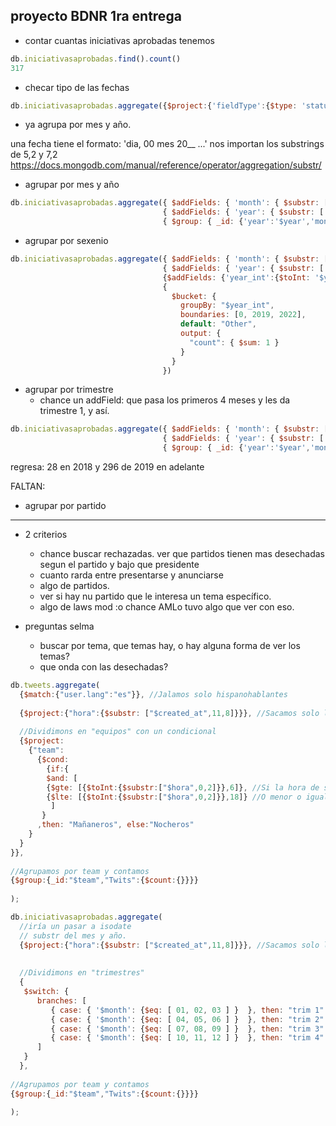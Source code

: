 ## proyecto BDNR 1ra entrega
- contar cuantas iniciativas aprobadas tenemos
```javascript
db.iniciativasaprobadas.find().count()
317
```
- checar tipo de las fechas
```javascript
db.iniciativasaprobadas.aggregate({$project:{'fieldType':{$type: 'status_date'}} })
```

- ya agrupa por mes y año. 

una fecha tiene el formato: 'dia, 00 mes 20__ ...'
nos importan los substrings de 5,2 y 7,2
https://docs.mongodb.com/manual/reference/operator/aggregation/substr/

- agrupar por mes y año

```javascript
db.iniciativasaprobadas.aggregate({ $addFields: { 'month': { $substr: ['$status_date', 5, 2] } } }, 
                                  { $addFields: { 'year': { $substr: ['$status_date', 12, 4] } } }, 
                                  { $group: { _id: {'year':'$year','month':'$month'}, 'count': { $count: {} } } })
```

- agrupar por sexenio

```javascript
db.iniciativasaprobadas.aggregate({ $addFields: { 'month': { $substr: ['$status_date', 5, 2] } } }, 
                                  { $addFields: { 'year': { $substr: ['$status_date', 12, 4] } } }, 
                                  {$addFields: {'year_int':{$toInt: '$year'} } },
                                  {
                                    $bucket: {
                                      groupBy: "$year_int",
                                      boundaries: [0, 2019, 2022],
                                      default: "Other",
                                      output: {
                                        "count": { $sum: 1 }
                                      }
                                    }
                                  })
```

- agrupar por trimestre
  - chance un addField: que pasa los primeros 4 meses y les da trimestre 1, y así. 

```javascript
db.iniciativasaprobadas.aggregate({ $addFields: { 'month': { $substr: ['$status_date', 5, 2] } } }, 
                                  { $addFields: { 'year': { $substr: ['$status_date', 12, 4] } } }, 
                                  { $group: { _id: {'year':'$year','month':'$month'}, 'count': { $count: {} } } })
```
regresa: 28 en 2018 y 296 de 2019 en adelante

FALTAN:

- agrupar por partido
- ----
- 2 criterios
  - chance buscar rechazadas. ver que partidos tienen mas desechadas segun el partido y bajo que presidente
  - cuanto rarda entre presentarse y anunciarse
  - algo de partidos.
  - ver si hay nu partido que le interesa un tema específico.
  - algo de laws mod :o chance AMLo tuvo algo que ver con eso. 


- preguntas selma
  - buscar por tema, que temas hay, o hay alguna forma de ver los temas?
  - que onda con las desechadas?


```javascript
db.tweets.aggregate(
  {$match:{"user.lang":"es"}}, //Jalamos solo hispanohablantes
 
  {$project:{"hora":{$substr: ["$created_at",11,8]}}}, //Sacamos solo la hora del tweet
 
  //Dividimons en "equipos" con un condicional
  {$project:
    {"team":
      {$cond:
        {if:{
        $and: [
        {$gte: [{$toInt:{$substr:["$hora",0,2]}},6]}, //Si la hora de su tweet es mayor o igual a 6
        {$lte: [{$toInt:{$substr:["$hora",0,2]}},18]} //O menor o igual a 18 (consideramos 18 pm aún mañaneros, garantizamos hora < 19 )
         ]
       }
      ,then: "Mañaneros", else:"Nocheros"
    }
  }
}},
 
//Agrupamos por team y contamos
{$group:{_id:"$team","Twits":{$count:{}}}}
 
);
```


```javascript
db.iniciativasaprobadas.aggregate(
  //iría un pasar a isodate
  // substr del mes y año. 
  {$project:{"hora":{$substr: ["$created_at",11,8]}}}, //Sacamos solo la hora del tweet
 
 
  //Dividimons en "trimestres"
  {
   $switch: {
      branches: [
         { case: { '$month': {$eq: [ 01, 02, 03 ] }  }, then: "trim 1" },
         { case: { '$month': {$eq: [ 04, 05, 06 ] }  }, then: "trim 2" },
         { case: { '$month': {$eq: [ 07, 08, 09 ] }  }, then: "trim 3" },
         { case: { '$month': {$eq: [ 10, 11, 12 ] }  }, then: "trim 4" }
      ]
   }
  },
 
//Agrupamos por team y contamos
{$group:{_id:"$team","Twits":{$count:{}}}}
 
);
```
